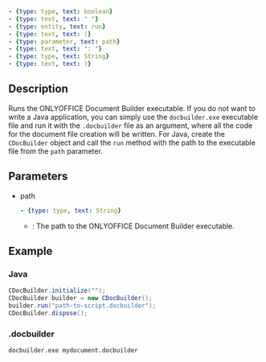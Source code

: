 ```yml signature
- {type: type, text: boolean}
- {type: text, text: " "}
- {type: entity, text: run}
- {type: text, text: (}
- {type: parameter, text: path}
- {type: text, text: ": "}
- {type: type, text: String}
- {type: text, text: )}
```

## Description

Runs the ONLYOFFICE Document Builder executable. If you do not want to write a Java application, you can simply use the `docbuilder.exe` executable file and run it with the `.docbuilder` file as an argument, where all the code for the document file creation will be written. For Java, create the `CDocBuilder` object and call the `run` method with the path to the executable file from the `path` parameter.

## Parameters

<parameters>

- path

  ```yml signature.variant="inline"
  - {type: type, text: String}
  ```

  - : The path to the ONLYOFFICE Document Builder executable.

</parameters>

## Example

### Java

``` java
CDocBuilder.initialize("");
CDocBuilder builder = new CDocBuilder();
builder.run("path-to-script.docbuilder");
CDocBuilder.dispose();
```

### .docbuilder

```sh
docbuilder.exe mydocument.docbuilder
```
